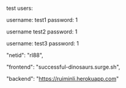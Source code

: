 test users:

username: test1     password: 1

username test2      password: 1

username: test3     password: 1

"netid": "rl88", 

"frontend": "successful-dinosaurs.surge.sh",

"backend": "https://ruiminli.herokuapp.com"

